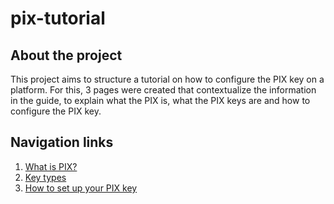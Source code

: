 # pix-tutorial

## About the project
This project aims to structure a tutorial on how to configure the PIX key on a platform.
For this, 3 pages were created that contextualize the information in the guide, to explain what the PIX is, what the PIX keys are and how to configure the PIX key.

## Navigation links
1. [What is PIX?](https://github.com/Gybsom/pix-tutorial/blob/main/docs/what-is-pix.md)
2. [Key types](https://github.com/Gybsom/pix-tutorial/blob/main/docs/key-types.md)
3. [How to set up your PIX key](https://github.com/Gybsom/pix-tutorial/blob/main/docs/how-to-set-up-your-pix-key.md)
